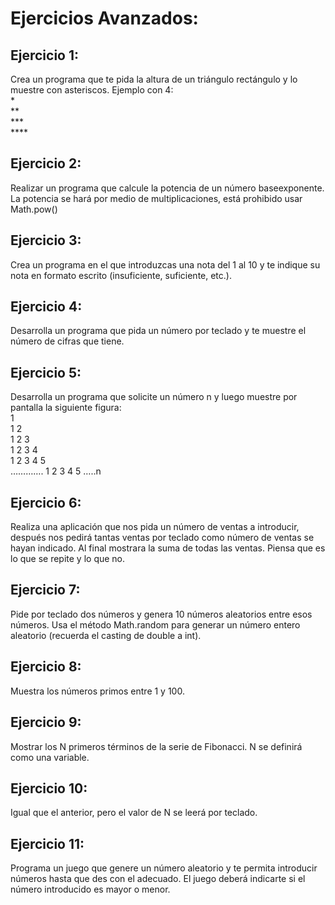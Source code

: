 # Ejercicios Avanzados:

## Ejercicio 1:

Crea un programa que te pida la altura de un triángulo rectángulo y lo muestre con asteriscos. Ejemplo con 4:<br>
*<br>
**<br>
***<br>
****<br>

## Ejercicio 2:

Realizar un programa que calcule la potencia de un número baseexponente. La potencia se hará por medio de
multiplicaciones, está prohibido usar Math.pow()

## Ejercicio 3:

Crea un programa en el que introduzcas una nota del 1 al 10 y te indique su nota en formato escrito (insuficiente,
suficiente, etc.).

## Ejercicio 4:

Desarrolla un programa que pida un número por teclado y te muestre el número de cifras que tiene.

## Ejercicio 5:

Desarrolla un programa que solicite un número n y luego muestre por pantalla la siguiente figura:<br>
1 <br>
1 2<br>
1 2 3<br>
1 2 3 4<br>
1 2 3 4 5<br>
………….
1 2 3 4 5 …..n<br>

## Ejercicio 6:

Realiza una aplicación que nos pida un número de ventas a introducir, después nos pedirá tantas ventas por teclado como
número de ventas se hayan indicado. Al final mostrara la suma de todas las ventas. Piensa que es lo que se repite y lo
que no.

## Ejercicio 7:

Pide por teclado dos números y genera 10 números aleatorios entre esos números. Usa el método Math.random para generar
un número entero aleatorio (recuerda el casting de double a int).

## Ejercicio 8:

Muestra los números primos entre 1 y 100.

## Ejercicio 9:

Mostrar los N primeros términos de la serie de Fibonacci. N se definirá como una variable.

## Ejercicio 10:

Igual que el anterior, pero el valor de N se leerá por teclado.

## Ejercicio 11:

Programa un juego que genere un número aleatorio y te permita introducir números hasta que des con el adecuado. El juego
deberá indicarte si el número introducido es mayor o menor.
